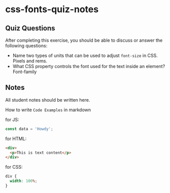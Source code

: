 # css-fonts-quiz-notes

## Quiz Questions

After completing this exercise, you should be able to discuss or answer the following questions:

- Name two types of units that can be used to adjust `font-size` in CSS.
  Pixels and rems.
- What CSS property controls the font used for the text inside an element?
  Font-family

## Notes

All student notes should be written here.

How to write `Code Examples` in markdown

for JS:

```javascript
const data = 'Howdy';
```

for HTML:

```html
<div>
  <p>This is text content</p>
</div>
```

for CSS:

```css
div {
  width: 100%;
}
```
